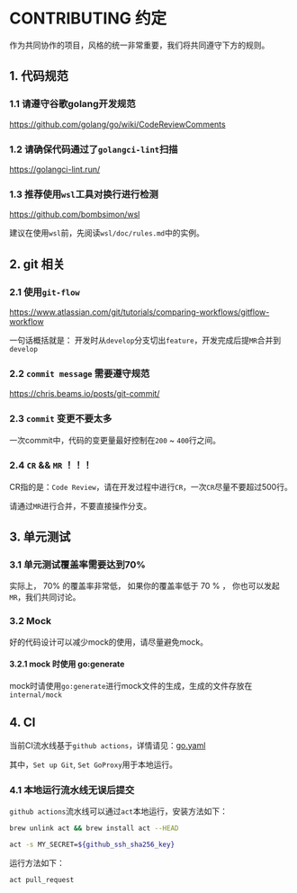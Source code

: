 # CONTRIBUTING 约定

作为共同协作的项目，风格的统一非常重要，我们将共同遵守下方的规则。

## 1. 代码规范

### 1.1 请遵守谷歌golang开发规范
https://github.com/golang/go/wiki/CodeReviewComments

### 1.2 请确保代码通过了`golangci-lint`扫描
https://golangci-lint.run/

### 1.3 推荐使用`wsl`工具对换行进行检测
https://github.com/bombsimon/wsl

建议在使用`wsl`前，先阅读`wsl/doc/rules.md`中的实例。

## 2. git 相关

### 2.1 使用`git-flow`
https://www.atlassian.com/git/tutorials/comparing-workflows/gitflow-workflow

一句话概括就是：
开发时从`develop`分支切出`feature`，开发完成后提`MR`合并到`develop`

### 2.2 `commit message` 需要遵守规范
https://chris.beams.io/posts/git-commit/

### 2.3 `commit` 变更不要太多
一次commit中，代码的变更量最好控制在`200` ~ `400`行之间。

### 2.4 `CR` && `MR` ！！！
CR指的是：`Code Review`，请在开发过程中进行`CR`，一次`CR`尽量不要超过500行。

请通过`MR`进行合并，不要直接操作分支。

## 3. 单元测试

### 3.1 单元测试覆盖率需要达到70%
实际上， 70% 的覆盖率非常低， 如果你的覆盖率低于 70 % ， 你也可以发起`MR`，我们共同讨论。

### 3.2 Mock
好的代码设计可以减少mock的使用，请尽量避免mock。

#### 3.2.1 mock 时使用 go:generate
mock时请使用`go:generate`进行mock文件的生成，生成的文件存放在`internal/mock`

## 4. CI
当前CI流水线基于`github actions`，详情请见：[go.yaml](./.github/workflows/go.yaml)

其中，`Set up Git`, `Set GoProxy`用于本地运行。

### 4.1 本地运行流水线无误后提交
`github actions`流水线可以通过`act`本地运行，安装方法如下：
```zsh
brew unlink act && brew install act --HEAD

act -s MY_SECRET=${github_ssh_sha256_key}
```

运行方法如下：

```zsh
act pull_request
```